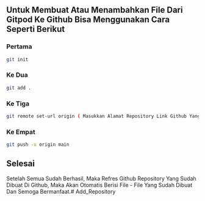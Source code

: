 ## Untuk Membuat Atau Menambahkan File Dari Gitpod Ke Github Bisa Menggunakan Cara Seperti Berikut

### Pertama

```bash
git init
```

### Ke Dua

```bash
git add .
```

### Ke Tiga

```bash
git remote set-url origin ( Masukkan Alamat Repository Link Github Yang Dituju )
```

### Ke Empat

```bash
git push -u origin main
```

## Selesai

Setelah Semua Sudah Berhasil, Maka Refres Github Repository Yang Sudah Dibuat Di Github, Maka Akan Otomatis Berisi File - File Yang Sudah Dibuat Dan Semoga Bermanfaat.# Add_Repository
